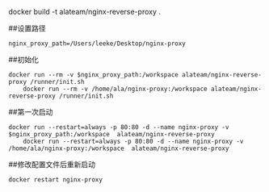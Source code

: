 docker build -t alateam/nginx-reverse-proxy .

##设置路径

	nginx_proxy_path=/Users/leeke/Desktop/nginx-proxy

##初始化

	docker run --rm -v $nginx_proxy_path:/workspace alateam/nginx-reverse-proxy /runner/init.sh
        docker run --rm -v /home/ala/nginx-proxy:/workspace alateam/nginx-reverse-proxy /runner/init.sh

##第一次启动

	docker run --restart=always -p 80:80 -d --name nginx-proxy -v $nginx_proxy_path:/workspace  alateam/nginx-reverse-proxy
        docker run --restart=always -p 80:80 -d --name nginx-proxy -v /home/ala/nginx-proxy:/workspace  alateam/nginx-reverse-proxy
##修改配置文件后重新启动

	docker restart nginx-proxy



